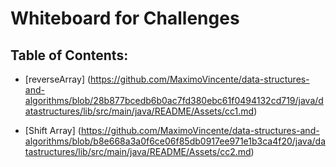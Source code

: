 # Whiteboard for Challenges

## Table of Contents:

- [reverseArray] (https://github.com/MaximoVincente/data-structures-and-algorithms/blob/28b877bcedb6b0ac7fd380ebc61f0494132cd719/java/datastructures/lib/src/main/java/README/Assets/cc1.md)

- [Shift Array] (https://github.com/MaximoVincente/data-structures-and-algorithms/blob/b8e668a3a0f6ce06f85db0917ee971e1b3ca4f20/java/datastructures/lib/src/main/java/README/Assets/cc2.md)
